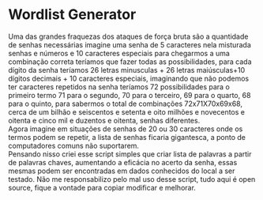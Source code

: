 # Wordlist Generator
Uma das grandes fraquezas dos ataques de força bruta são a quantidade de senhas necessárias
imagine uma senha de 5 caracteres nela misturada senhas e números e 10 caracteres especiais
para chegarmos a uma combinação correta teríamos que fazer todas as possibilidades,
para cada dígito da senha teríamos 26 letras minusculas + 26 letras maiúsculas+10 dígitos decimais + 10 caracteres especiais, imaginando que não podemos ter caracteres repetidos na senha teríamos 72 possibilidades para o primeiro termo 71 para o segundo, 70 para o terceiro, 69 para o quarto, 68 para o quinto, para sabermos o total de combinações 72x71X70x69x68, cerca de um bilhão e seiscentos e setenta e oito milhões e novecentos e oitenta e cinco mil e duzentos e oitenta, senhas diferentes.<br>
Agora imagine em situações de senhas de 20 ou 30 caracteres onde os termos podem se repetir, a lista de senhas ficaria gigantesca, a ponto de computadores comuns não suportarem.<br>
Pensando nisso criei esse script simples que criar lista de palavras a partir de palavras chaves, aumentando a eficácia no acerto da senha, essas mesmas podem ser encontradas em dados conhecidos do local a ser testado.
Não me responsabilizo pelo mal uso desse script, tudo aqui é open source, fique a vontade para copiar modificar e melhorar.
